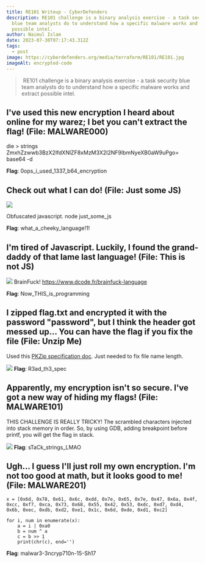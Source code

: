 ```yaml
---
title: RE101 Writeup - CyberDefenders
description: RE101 challenge is a binary analysis exercise - a task security
  blue team analysts do to understand how a specific malware works and extract
  possible intel.
author: Naimul Islam
date: 2023-07-30T07:17:43.312Z
tags:
  - post
image: https://cyberdefenders.org/media/terraform/RE101/RE101.jpg
imageAlt: encrypted-code
---
```

>﻿ RE101 challenge is a binary analysis exercise - a task security blue team analysts do to understand how a specific malware works and extract possible intel.

## I've used this new encryption I heard about online for my warez; I bet you can't extract the flag! (File: MALWARE000)

die > strings
ZmxhZzwwb3BzX2lfdXNlZF8xMzM3X2I2NF9lbmNyeXB0aW9uPgo=
base64 -d

**Flag**: 0ops_i_used_1337_b64_encryption

## Check out what I can do! (File: Just some JS)
![](https://i.imgur.com/IX7Cayz.png)

Obfuscated javascript.
node just_some_js

**Flag**: what_a_cheeky_language!1!

## I'm tired of Javascript. Luckily, I found the grand-daddy of that lame last language! (File: This is not JS)
![](https://i.imgur.com/5UGxKzM.png)
BrainFuck!
https://www.dcode.fr/brainfuck-language

**Flag**: Now_THIS_is_programming 

## I zipped flag.txt and encrypted it with the password "password", but I think the header got messed up... You can have the flag if you fix the file (File: Unzip Me)

Used this [PKZip specification doc](https://users.cs.jmu.edu/buchhofp/forensics/formats/pkzip.html).
Just needed to fix file name length.

![](https://imgur.com/P9M5evA.png)
**Flag**: R3ad_th3_spec

## Apparently, my encryption isn't so secure. I've got a new way of hiding my flags! (File: MALWARE101)

THIS CHALLENGE IS REALLY TRICKY!
The scrambled characters injected into stack memory in order. 
So, by using GDB, adding breakpoint before printf, you will get the flag in stack.

![](https://imgur.com/rqqnrKK.png)
**Flag**: sTaCk_strings_LMAO

## Ugh... I guess I'll just roll my own encryption. I'm not too good at math, but it looks good to me! (File: MALWARE201)

```
x = [0x6d, 0x78, 0x61, 0x6c, 0xdd, 0x7e, 0x65, 0x7e, 0x47, 0x6a, 0x4f, 0xcc, 0xf7, 0xca, 0x73, 0x68, 0x55, 0x42, 0x53, 0xdc, 0xd7, 0xd4, 0x6b, 0xec, 0xdb, 0xd2, 0xe1, 0x1c, 0x6d, 0xde, 0xd1, 0xc2]

for i, num in enumerate(x):
    a = i | 0xa0
    b = num ^ a
    c = b >> 1
    print(chr(c), end='')
```

**Flag**: malwar3-3ncryp710n-15-Sh17